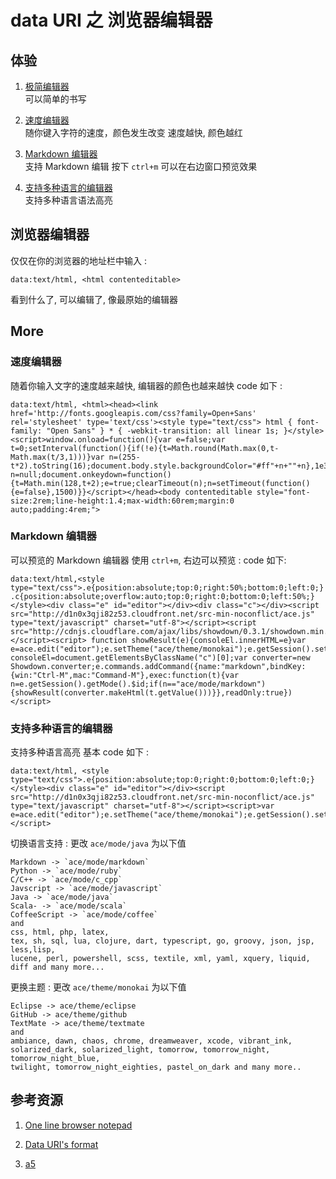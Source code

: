 # data URI 之 浏览器编辑器

## 体验

1. <a href="data:text/html, <html contenteditable>">极简编辑器</a>  
   可以简单的书写

2. <a href='data:text/html, <html><head><link href="http://fonts.googleapis.com/css?family=Open+Sans" rel="stylesheet" type="text/css"><style type="text/css"> html { font-family: "Open Sans" } * { -webkit-transition: all linear 1s; }</style><script>window.onload=function(){var e=false;var t=0;setInterval(function(){if(!e){t=Math.round(Math.max(0,t-Math.max(t/3,1)))}var n=(255-t*2).toString(16);document.body.style.backgroundColor="#ff"+n+""+n},1e3);var n=null;document.onkeydown=function(){t=Math.min(128,t+2);e=true;clearTimeout(n);n=setTimeout(function(){e=false},1500)}}</script></head><body contenteditable style="font-size:2rem;line-height:1.4;max-width:60rem;margin:0 auto;padding:4rem;">'>速度编辑器</a>  
   随你键入字符的速度，颜色发生改变
   速度越快, 颜色越红

3. <a href='data:text/html,<style type="text/css">.e{position:absolute;top:0;right:50%;bottom:0;left:0;} .c{position:absolute;overflow:auto;top:0;right:0;bottom:0;left:50%;}</style><div class="e" id="editor"></div><div class="c"></div><script src="http://d1n0x3qji82z53.cloudfront.net/src-min-noconflict/ace.js" type="text/javascript" charset="utf-8"></script><script src="http://cdnjs.cloudflare.com/ajax/libs/showdown/0.3.1/showdown.min.js"></script><script> function showResult(e){consoleEl.innerHTML=e}var e=ace.edit("editor");e.setTheme("ace/theme/monokai");e.getSession().setMode("ace/mode/markdown");var consoleEl=document.getElementsByClassName("c")[0];var converter=new Showdown.converter;e.commands.addCommand({name:"markdown",bindKey:{win:"Ctrl-M",mac:"Command-M"},exec:function(t){var n=e.getSession().getMode().$id;if(n=="ace/mode/markdown"){showResult(converter.makeHtml(t.getValue()))}},readOnly:true})</script>'>Markdown 编辑器</a>  
   支持 Markdown 编辑
   按下 `ctrl+m` 可以在右边窗口预览效果

4. <a href='data:text/html, <style type="text/css">.e{position:absolute;top:0;right:0;bottom:0;left:0;}</style><div class="e" id="editor"></div><script src="http://d1n0x3qji82z53.cloudfront.net/src-min-noconflict/ace.js" type="text/javascript" charset="utf-8"></script><script>var e=ace.edit("editor");e.setTheme("ace/theme/monokai");e.getSession().setMode("ace/mode/c_cpp");</script>'>支持多种语言的编辑器</a>  
   支持多种语言语法高亮

## 浏览器编辑器

仅仅在你的浏览器的地址栏中输入 :

    data:text/html, <html contenteditable>

看到什么了, 可以编辑了, 像最原始的编辑器

## More

### 速度编辑器

随着你输入文字的速度越来越快, 编辑器的颜色也越来越快
code 如下 :

    data:text/html, <html><head><link href='http://fonts.googleapis.com/css?family=Open+Sans' rel='stylesheet' type='text/css'><style type="text/css"> html { font-family: "Open Sans" } * { -webkit-transition: all linear 1s; }</style><script>window.onload=function(){var e=false;var t=0;setInterval(function(){if(!e){t=Math.round(Math.max(0,t-Math.max(t/3,1)))}var n=(255-t*2).toString(16);document.body.style.backgroundColor="#ff"+n+""+n},1e3);var n=null;document.onkeydown=function(){t=Math.min(128,t+2);e=true;clearTimeout(n);n=setTimeout(function(){e=false},1500)}}</script></head><body contenteditable style="font-size:2rem;line-height:1.4;max-width:60rem;margin:0 auto;padding:4rem;">

### Markdown 编辑器

可以预览的 Markdown 编辑器
使用 `ctrl+m`, 右边可以预览 :
code 如下:

    data:text/html,<style type="text/css">.e{position:absolute;top:0;right:50%;bottom:0;left:0;} .c{position:absolute;overflow:auto;top:0;right:0;bottom:0;left:50%;}</style><div class="e" id="editor"></div><div class="c"></div><script src="http://d1n0x3qji82z53.cloudfront.net/src-min-noconflict/ace.js" type="text/javascript" charset="utf-8"></script><script src="http://cdnjs.cloudflare.com/ajax/libs/showdown/0.3.1/showdown.min.js"></script><script> function showResult(e){consoleEl.innerHTML=e}var e=ace.edit("editor");e.setTheme("ace/theme/monokai");e.getSession().setMode("ace/mode/markdown");var consoleEl=document.getElementsByClassName("c")[0];var converter=new Showdown.converter;e.commands.addCommand({name:"markdown",bindKey:{win:"Ctrl-M",mac:"Command-M"},exec:function(t){var n=e.getSession().getMode().$id;if(n=="ace/mode/markdown"){showResult(converter.makeHtml(t.getValue()))}},readOnly:true})</script>

### 支持多种语言的编辑器

支持多种语言高亮
基本 code 如下 :

    data:text/html, <style type="text/css">.e{position:absolute;top:0;right:0;bottom:0;left:0;}</style><div class="e" id="editor"></div><script src="http://d1n0x3qji82z53.cloudfront.net/src-min-noconflict/ace.js" type="text/javascript" charset="utf-8"></script><script>var e=ace.edit("editor");e.setTheme("ace/theme/monokai");e.getSession().setMode("ace/mode/java");</script>

切换语言支持 : 更改 `ace/mode/java` 为以下值

    Markdown -> `ace/mode/markdown`
    Python -> `ace/mode/ruby`
    C/C++ -> `ace/mode/c_cpp`
    Javscript -> `ace/mode/javascript`
    Java -> `ace/mode/java`
    Scala- -> `ace/mode/scala`
    CoffeeScript -> `ace/mode/coffee`
    and
    css, html, php, latex,
    tex, sh, sql, lua, clojure, dart, typescript, go, groovy, json, jsp, less,lisp,
    lucene, perl, powershell, scss, textile, xml, yaml, xquery, liquid, diff and many more...

更换主题 : 更改 `ace/theme/monokai` 为以下值

    Eclipse -> ace/theme/eclipse
    GitHub -> ace/theme/github
    TextMate -> ace/theme/textmate
    and
    ambiance, dawn, chaos, chrome, dreamweaver, xcode, vibrant_ink, solarized_dark, solarized_light, tomorrow, tomorrow_night, tomorrow_night_blue,
    twilight, tomorrow_night_eighties, pastel_on_dark and many more..


## 参考资源  

1. [One line browser notepad](https://coderwall.com/p/lhsrcq/one-line-browser-notepad?utm_source=textarea.com&utm_medium=textarea.com&utm_campaign=article)  

2. [Data URI's format](https://www.nczonline.net/blog/2009/10/27/data-uris-explained/)  

3. [a5](http://a5.gg/)
